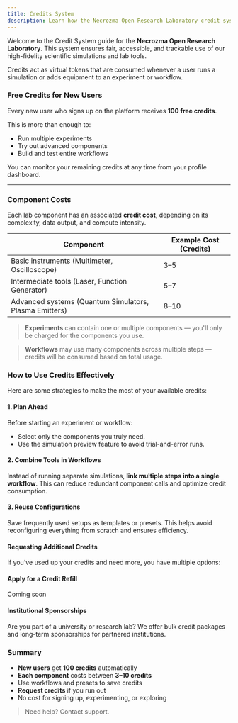 ```yaml
---
title: Credits System
description: Learn how the Necrozma Open Research Laboratory credit system works and how to request more.
---
```



Welcome to the Credit System guide for the **Necrozma Open Research Laboratory**. This system ensures fair, accessible, and trackable use of our high-fidelity scientific simulations and lab tools.

Credits act as virtual tokens that are consumed whenever a user runs a simulation or adds equipment to an experiment or workflow.


### Free Credits for New Users

Every new user who signs up on the platform receives **100 free credits**.

This is more than enough to:
- Run multiple experiments
- Try out advanced components
- Build and test entire workflows

You can monitor your remaining credits at any time from your profile dashboard.

---

### Component Costs

Each lab component has an associated **credit cost**, depending on its complexity, data output, and compute intensity.

| Component                  | Example Cost (Credits) |
|---------------------------|-------------------------|
| Basic instruments (Multimeter, Oscilloscope) | 3–5 |
| Intermediate tools (Laser, Function Generator) | 5–7 |
| Advanced systems (Quantum Simulators, Plasma Emitters) | 8–10 |

>  **Experiments** can contain one or multiple components — you'll only be charged for the components you use.

>  **Workflows** may use many components across multiple steps — credits will be consumed based on total usage.



### How to Use Credits Effectively

Here are some strategies to make the most of your available credits:

#### 1. Plan Ahead
Before starting an experiment or workflow:
- Select only the components you truly need.
- Use the simulation preview feature to avoid trial-and-error runs.

#### 2. Combine Tools in Workflows
Instead of running separate simulations, **link multiple steps into a single workflow**. This can reduce redundant component calls and optimize credit consumption.

#### 3. Reuse Configurations
Save frequently used setups as templates or presets. This helps avoid reconfiguring everything from scratch and ensures efficiency.



#### Requesting Additional Credits

If you’ve used up your credits and need more, you have multiple options:

#### Apply for a Credit Refill

Coming soon

#### Institutional Sponsorships
Are you part of a university or research lab? We offer bulk credit packages and long-term sponsorships for partnered institutions. 


### Summary

- **New users** get **100 credits** automatically
- **Each component** costs between **3–10 credits**
- Use workflows and presets to save credits
- **Request credits** if you run out
- No cost for signing up, experimenting, or exploring

> Need help? Contact support.

